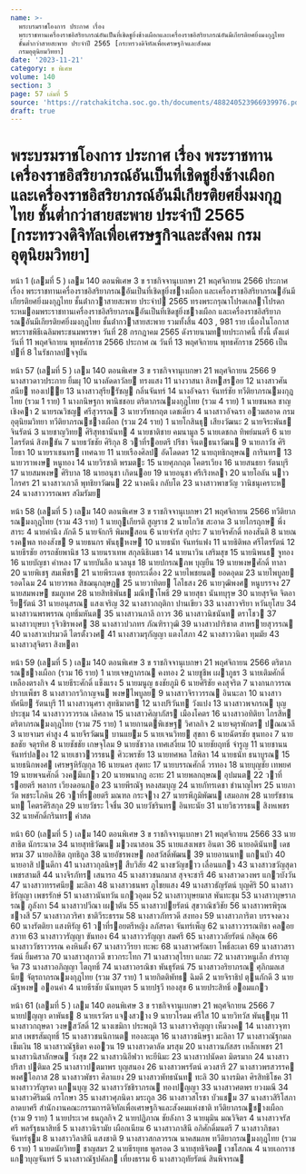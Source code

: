 ```yaml
---
name: >-
  พระบรมราชโองการ ประกาศ เรื่อง
  พระราชทานเครื่องราชอิสริยาภรณ์อันเป็นที่เชิดชูยิ่งช้างเผือกและเครื่องราชอิสริยาภรณ์อันมีเกียรติยศยิ่งมงกุฎไทย
  ชั้นต่ำกว่าสายสะพาย ประจำปี 2565 [กระทรวงดิจิทัลเพื่อเศรษฐกิจและสังคม
  กรมอุตุนิยมวิทยา]
date: '2023-11-21'
category: ข พิเศษ
volume: 140
section: 3
page: 57 เล่มที่ 5
source: 'https://ratchakitcha.soc.go.th/documents/488240523966939976.pdf'
draft: true
---
```


# พระบรมราชโองการ ประกาศ เรื่อง พระราชทานเครื่องราชอิสริยาภรณ์อันเป็นที่เชิดชูยิ่งช้างเผือกและเครื่องราชอิสริยาภรณ์อันมีเกียรติยศยิ่งมงกุฎไทย ชั้นต่ำกว่าสายสะพาย ประจำปี 2565 [กระทรวงดิจิทัลเพื่อเศรษฐกิจและสังคม กรมอุตุนิยมวิทยา]

หน้า 1 (เลมที่ 5 ) เลม 140 ตอนพิเศษ 3 ข ราชกิจจานุเบกษา 21 พฤศจิกายน 2566 ประกาศ เรื่อง พระราชทานเครื่องราชอิสริยาภรณอันเป็นที่เชิดชูยิ่งชางเผือก และเครื่องราชอิสริยาภรณอันมีเกียรติยศยิ่งมงกุฎไทย ชั้นต่ํากวาสายสะพาย ประจําป 2565 ทรงพระกรุณาโปรดเกลาโปรดกระหมอมพระราชทานเครื่องราชอิสริยาภรณอันเป็นที่เชิดชูยิ่งชางเผือก และเครื่องราชอิสริยาภรณอันมีเกียรติยศยิ่งมงกุฎไทย ชั้นต่ํากวาสายสะพาย รวมทั้งสิ้น 403 , 981 ราย เนื่องในโอกาสพระราชพิธีเฉลิมพระชนมพรรษา วันที่ 28 กรกฎาคม 2565 ดังรายนามทายประกาศนี้ ทั้งนี้ ตั้งแต่วันที่ 11 พฤศจิกายน พุทธศักราช 2566 ประกาศ ณ วันที่ 13 พฤศจิกายน พุทธศักราช 2566 เป็นปที่ 8 ในรัชกาลปจจุบัน

หน้า 57 (เลมที่ 5 ) เลม 140 ตอนพิเศษ 3 ข ราชกิจจานุเบกษา 21 พฤศจิกายน 2566 9 นางสาวดาวประกาย ยิ้มผุ 10 นางลัดดาวัลย ทรงแสง 11 นางวาสนา สิงหสรอย 12 นางสาวศันสนีย ทองเปย 13 นางสาวสุรียรัชญ กลิ่นจันทร์ 14 นางอัจฉรา จันทร์ชัย ทวีติยาภรณมงกุฎไทย (รวม 1 ราย) 1 นางกนิษฐกา พานิชชอบ ตริตาภรณมงกุฎไทย (รวม 4 ราย) 1 นายชนพล ชาญเชิงคา 2 นายรณวิชญ ศรีสุวรรณ 3 นายวรัทธกฤต เดชเดี่ยว 4 นางสาวอัจฉรา อวมสอาด กรมอุตุนิยมวิทยา ทวีติยาภรณชางเผือก (รวม 24 ราย) 1 นายโกสินธุ เสียงวัฒนะ 2 นายจิระพันธ จินรัตน์ 3 นายชาญวิทย ศิริสุทธานันท 4 นายชาติชาย คมนามูล 5 นายเดชกล ทิพย์มนตรี 6 นายไตรรัตน์ สิงหขัน 7 นายธวัชชัย ศิริกุล 8 วาที่รอยตรี ปรีชา จินตธนาวัฒน 9 นายภาวัช ศิริโยธา 10 นายราเชนทร เทศฉาย 11 นายเรืองศิลป อัดโดดดร 12 นายฤทธิกฤษณ การินทร 13 นายวราพงษ หนูทอง 14 นายวิรชาติ พรมตะ 15 นายศุภกฤต โคตรเวียง 16 นายสนธยา รัตนบุรี 17 นายสมพงษ ศิริบาล 18 นายอนุชา เกิดนอย 19 นายอนุชา ศรีเริงหลา 20 นายโอลัน นาวไกรศร 21 นางสาวเกวลี พุทธิยาวัฒน 22 นางคนึง กลับโต 23 นางสาวพาขวัญ วานิชนุเคราะห 24 นางสาววรรณพร สงึมรัมย

หน้า 58 (เลมที่ 5 ) เลม 140 ตอนพิเศษ 3 ข ราชกิจจานุเบกษา 21 พฤศจิกายน 2566 ทวีติยาภรณมงกุฎไทย (รวม 43 ราย) 1 นายกูเกียรติ สูญราช 2 นายโกวิช สะอาด 3 นายไกรฤกษ พึ่งสาระ 4 นายคํานึง ภักดี 5 นายจักกรี พิมพสอน 6 นายจํารัส อุประ 7 นายจิรศักดิ์ ทองสันติ 8 นายณรงคพล ทองสังข 9 นายธนกร พันธุหงษ 10 นายธนัท จันทร์แฟง 11 นายธิติพล ศรีไตรรัตน์ 12 นายธีรชัย อรรถชัยพานิช 13 นายนราเทพ สกุลนิธิเมธา 14 นายนาวิน เสริมสุข 15 นายนิพนธ จูทอง 16 นายบัญชา คําหลง 17 นายบันลือ นวลนุช 18 นายปกรณภพ บุญยืน 19 นายพงษศักดิ์ ทาลา 20 นายพิเชฐ สมเพ็ชร 21 นายพีระเดช ซุยกระเดื่อง 22 นายไพชยนต ยอดอุดม 23 นายไพบูลย รอดโฉม 24 นายวรพล สิชฌนุกฤษฏ 25 นายวาทิตย โลไธสง 26 นายวุฒิพงศ หนูบรรจง 27 นายสมพงษ ชมภูเทศ 28 นายสิทธิพันธ มณีทาโพธิ์ 29 นายสุธา นันทบุรุษ 30 นายสุรจิต จิตอารียรัตน์ 31 นายอนุสรณ แสงเจริญ 32 นางสาวกฤติกา ปานเขียว 33 นางสาวจริยา หวันยุโสบ 34 นางสาวนพรพรรณ ฤทธิ์มหันต 35 นางสาวนภาลี ถาวร 36 นางสาวนิชนันท ตราโชว 37 นางสาวบุษบา รุจิวชิรพงศ 38 นางสาวปวภทร ภัณฑิราวุฒิ 39 นางสาวปาริชาต สาหรายสุวรรณ 40 นางสาวเปรมวดี ไตรตั้งวงศ 41 นางสาวมรุกัญญา แตงโสภา 42 นางสาววนิดา ทุมมัย 43 นางสาวสุจิตรา สิงหตา

หน้า 59 (เลมที่ 5 ) เลม 140 ตอนพิเศษ 3 ข ราชกิจจานุเบกษา 21 พฤศจิกายน 2566 ตริตาภรณชางเผือก (รวม 16 ราย) 1 นายเจษฎาภรณ คงทอง 2 นายชูชีพ เผาภูธร 3 นายเติมศักดิ์ เหลืองตรงกิจ 4 นายธีระศักดิ์ แข็งแรง 5 นายมนูญ ธงชัยภูมิ 6 นายศิริชัย คงสุจริต 7 นางกนกวรรณ ปราบเพ็ชร 8 นางสาวกรวิกาญจน พงษไพบูลย 9 นางสาวจิราวรรณ อินนะลา 10 นางสาวทัศนีย รัตนบุรี 11 นางสาวนุศรา สุทธิมาตร 12 นางปริวันท วังแปง 13 นางสาวพจภรณ บุญประชุม 14 นางสาววรวรรณ เลิศลาด 15 นางสาวศิญาภัสร เมืองโคตร 16 นางสาวอทิติยา ไกรสีห ตริตาภรณมงกุฎไทย (รวม 75 ราย) 1 นายกานตพิเชษฐ วิศาลกิจ 2 นายจตุรพักตร ปณณวลี 3 นายจามร คําสูง 4 นายจีรวัฒน บานแยม 5 นายเจนวิทย สุขกา 6 นายฉัตรชัย ขุนทอง 7 นายชลชัย จตุรทิศ 8 นายชัชชัย เกษจุโลม 9 นายชัชวาล เทศเสงี่ยม 10 นายชัยฤทธิ์ จํารูญ 11 นายชานน จันทร์ปลอง 12 นายเชาววรรธน ศิวะพรชัย 13 นายทศพล โสพิลา 14 นายธนัท ธนาบูรณ 15 นายธนิกพงศ เศรษฐหิรัญกุล 16 นายนคร สุดทะ 17 นายบรรณศักดิ์ วรทอง 18 นายบุญชัย เทพยศ 19 นายพจนศักดิ์ วงคมีแกว 20 นายพนากฎ อะทะ 21 นายพลกฤษณ อุปมนต 22 วาที่รอยตรี พลากร เวียงดอนกอ 23 นายพีรณัฐ หลงสมบุญ 24 นายภัทรเดชา ชํานาญไพร 25 นายภาวัต พชระโภคิน 26 วาที่รอยตรี มณฑล กระจาง 27 นายรพีภูมิพัฒน เสมอภพ 28 นายรัชชานนท โคตรศิริสกุล 29 นายวัชระ ใจชื่น 30 นายวัชรินทร อินทะนัย 31 นายวิธวรรธน สิงหเพชร 32 นายศักดิ์กรินทร คําสด

หน้า 60 (เลมที่ 5 ) เลม 140 ตอนพิเศษ 3 ข ราชกิจจานุเบกษา 21 พฤศจิกายน 2566 33 นายสาธิต นักระนาด 34 นายสุทธิวัฒน มวงนาสอน 35 นายแสงเพชร อินตา 36 นายอดินันท เดชพรม 37 นายอภิชิต ฤทธิกูล 38 นายอัชรพงษ กอสวัสดิ์พัฒน 39 นายอานนท แกนบัว 40 นายอาสิ ปนดีกา 41 นางสาวกุลนิษฐ สืบวิสัย 42 นางขวัญขาว เลื่อนแกว 43 นางสาวขวัญสุดา เพชรสามสี 44 นางจิรภัทร เสนารถ 45 นางสาวชนกมาส สุจจะชารี 46 นางสาวดวงพร แกวบังวัน 47 นางสาวทรรศนีย มะลิลา 48 นางสาวธนพร ภูไชยแสง 49 นางสาวธัญรัตน์ บุญศิริ 50 นางสาวธิรัญญา เพชรรักษ์ 51 นางสาวนันทวัน แกวอุดม 52 นางสาวบุษยมาส พันทะชุม 53 นางสาวบุษราภรณ ภูลังกา 54 นางสาวปวีณา เผาตัน 55 นางสาวปยรัตน์ สุขวาณิชวิชัย 56 นางสาวพรพิรุณ ชางสี 57 นางสาวภวริศา ชาติวีระธรรม 58 นางสาวภัทรวดี สงทอง 59 นางสาวภาริตา บรรจงดวง 60 นางรัตติยา แสงหิรัญ 61 วาที่รอยตรีหญิง ลภัสรดา จันทร์เพ็ญ 62 นางสาววรรณทิชา คลอยสวาท 63 นางสาววรัญญา ขันทอง 64 นางสาววรัญญา สมศรี 65 นางสาววลัยรัตน์ กสิคุณ 66 นางสาววัชราวรรณ คงหินตั้ง 67 นางสาววีรยา ทะพะ 68 นางสาวศรัณยา โพธิ์ละเดา 69 นางสาวสรารัตน์ ยิ้มศรวล 70 นางสาวสุภาวดี ขาวกระโทก 71 นางสาวสุไรยา แกมะ 72 นางสาวหนูเล็ก สําราญจิต 73 นางสาวอภิญญา โตฤทธิ์ 74 นางสาวอรณิชา พันธุรัตน์ 75 นางสาวอริยาภรณ ศุภิกมลเสนีย จัตุรถาภรณมงกุฎไทย (รวม 37 ราย) 1 นายกิตติพัทธ ฉิมดี 2 นายจิราธิป ตุนภักดี 3 นายณัฐพงษ ออนคํา 4 นายธีรชัย นันทบุตร 5 นายปฐวี ทองสุข 6 นายประสิทธิ์ ออมแกว

หน้า 61 (เลมที่ 5 ) เลม 140 ตอนพิเศษ 3 ข ราชกิจจานุเบกษา 21 พฤศจิกายน 2566 7 นายปญญา ดาพันธ 8 นายเรวัตร แจงสวาง 9 นายวโรดม ศรีใส 10 นายวิทวัส พันธุทุม 11 นางสาวกฤษดา วงษสวัสดิ์ 12 นางเขมิกา ประพฤติ 13 นางสาวจริญญา เห็มวงค 14 นางสาวจุฑามาส เพชรสัมฤทธิ์ 15 นางสาวชนนิกานต ทองละมุล 16 นางสาวชนิษฐา มะลิลา 17 นางสาวณัฐกมล เข็มเงิน 18 นางสาวณัฐธิดา คงอวน 19 นางสาวดาลัด มรสุม 20 นางสาวนภัสสร เหล็กเพชร 21 นางสาวนิสาลักษณ วังสุข 22 นางสาวนิอีฟวา หะยีนิมะ 23 นางสาวปนัดดา มิตรมาก 24 นางสาวปริสา ปติมล 25 นางสาวปตมาพร บุญสนอง 26 นางสาวพรรัตน์ ดวงสารี 27 นางสาวพรสวรรค พงศโอภาส 28 นางสาวพัชรา ศิลาแยง 29 นางสาวพัทธนันท ทะลิ 30 นางรมิดา ศิรสิทธิโชค 31 นางสาววรัญรดา แกนบุญ 32 นางสาววัชชิราภรณ ทองปญญา 33 นางสาวศตพร ยวงมณี 34 นางสาวศิริมณี กรโกษา 35 นางสาวศุภนิดา มระกูล 36 นางสาวสโรชา บัวแชม 37 นางสาวสิริโสภา ลาดบาศรี สํานักงานคณะกรรมการดิจิทัลเพื่อเศรษฐกิจและสังคมแห่งชาติ ทวีติยาภรณชางเผือก (รวม 9 ราย) 1 นายประเวศ ธนกูลกิจ 2 นายปฏิภาณ ชัยลังกา 3 นายมุมิน มณวิจิตร 4 นางสาวจรัสศรี พลรัฐธนาสิทธิ์ 5 นางสาวนิรามัย เผือกเนียม 6 นางสาวภาสินี อภิศักดิ์มนตรี 7 นางสาวภิชดา จันทร์ชุม 8 นางสาววิลาสินี แสงชาติ 9 นางสาวสกลวรรณ นาคสมภพ ทวีติยาภรณมงกุฎไทย (รวม 6 ราย) 1 นายดนัยวิทย ชาญสมร 2 นายธีรยุทธ พูลรอด 3 นายสุทธิจิตต เวชโสภณ 4 นายเอกราช แกวบุญจันทร์ 5 นางสาวณัฐปคัลภ เที่ยงธรรม 6 นางสาวฤทัยรัตน์ สินพิจารณ
